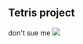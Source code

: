 ## Tetris project

don't sue me ![ ]([https://www.google.com/url?sa=i&url=https%3A%2F%2Ftenor.com%2Fsearch%2Fspongebob-sad-gifs&psig=AOvVaw1PHjv8TYPMR_Rf89591uPb&ust=1682159505035000&source=images&cd=vfe&ved=0CA4QjRxqFwoTCIi9x9Diuv4CFQAAAAAdAAAAABAD](https://media.tenor.com/1_BSBFzBf2sAAAAd/spongebob-sad-spongebob.gif))

